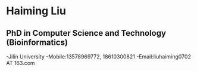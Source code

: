 # Haiming Liu

## PhD in Computer Science and Technology (Bioinformatics)

-Jilin University 
-Mobile:13578969772, 18610300821
-Email:liuhaiming0702 AT 163.com

